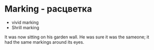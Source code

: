 # Marking - расцветка




- vivid marking
- Shrill marking

It was now sitting on his garden wall. He was sure it was the sameone; it had the same markings around its eyes.